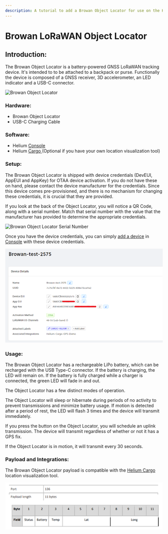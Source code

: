 ```yaml
---
description: A tutorial to add a Browan Object Locator for use on the Helium Network
---
```


# Browan LoRaWAN Object Locator

## Introduction:

The Browan Object Locator is a battery-powered GNSS LoRaWAN tracking device. It's intended to to be attached to a backpack or purse. Functionally the device is composed of a GNSS receiver, 3D accelerometer, an LED indicator and a USB-C connector.

![Browan Object Locator](https://lh3.googleusercontent.com/kojYLLk6Y-ifds5PBCBcUJXOsFFeiI1tH7saCLBWds57og5J5f1nB5PGM1Zf-eYJpYTW9T4uuqaLpfRTkWyirdv3jOYs7rCu3mlmsCpje3Xba5rN2evVP1aOYiEZSgmy11VHoCwQ)

### Hardware:

* Browan Object Locator
* USB-C Charging Cable

### Software:

* Helium [Console](../../console/introduction.md)
* Helium [Cargo ](../../console/integrations/cargo.md)\(Optional if you have your own location visualization tool\) 

### Setup:

The Browan Object Locator is shipped with device credentials \(DevEUI, AppEUI and AppKey\) for OTAA device activation. If you do not have these on hand, please contact the device manufacturer for the credentials. Since this device comes pre-provisioned, and there is no mechanism for changing these credentials, it is crucial that they are provided.

If you look at the back of the Object Locator, you will notice a QR Code, along with a serial number. Match that serial number with the value that the manufacturer has provided to determine the appropriate credentials.

![Browan Object Locator Serial Number](../../.gitbook/assets/image%20%2839%29%20%282%29.png)

Once you have the device credentials, you can simply [add a device](../../console/adding-devices.md) in [Console](../../console/introduction.md) with these device credentials.

![Adding Browan Object Locator in Console](../../.gitbook/assets/image%20%2822%29.png)

### Usage:

The Browan Object Locator has a rechargeable LiPo battery, which can be recharged with the USB Type-C connector. If the battery is charging, the LED will remain on. If the battery is fully charged while a charger is connected, the green LED will fade in and out.

The Object Locator has a few distinct modes of operation.

The Object Locator will sleep or hibernate during periods of no activity to prevent transmissions and minimize battery usage. If motion is detected after a period of rest, the LED will flash 3 times and the device will transmit immediately.

If you press the button on the Object Locator, you will schedule an uplink transmission. The device will transmit regardless of whether or not it has a GPS fix.

If the Object Locator is in motion, it will transmit every 30 seconds.

### Payload and Integrations:

The Browan Object Locator payload is compatible with the [Helium Cargo](../../console/integrations/cargo.md) location visualization tool.

![Browan Object Locator Payload](../../.gitbook/assets/image%20%2853%29.png)

